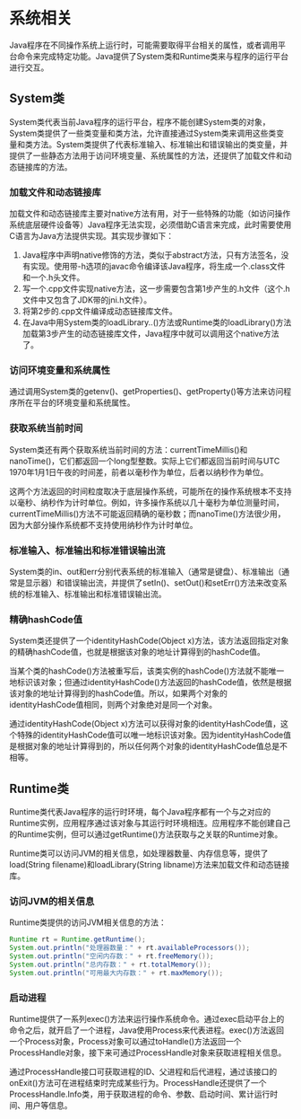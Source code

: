 # 系统相关
Java程序在不同操作系统上运行时，可能需要取得平台相关的属性，或者调用平台命令来完成特定功能。Java提供了System类和Runtime类来与程序的运行平台进行交互。

## System类
System类代表当前Java程序的运行平台，程序不能创建System类的对象，System类提供了一些类变量和类方法，允许直接通过System类来调用这些类变量和类方法。System类提供了代表标准输入、标准输出和错误输出的类变量，并提供了一些静态方法用于访问环境变量、系统属性的方法，还提供了加载文件和动态链接库的方法。

### 加载文件和动态链接库
加载文件和动态链接库主要对native方法有用，对于一些特殊的功能（如访问操作系统底层硬件设备等）Java程序无法实现，必须借助C语言来完成，此时需要使用C语言为Java方法提供实现。其实现步骤如下：
1. Java程序中声明native修饰的方法，类似于abstract方法，只有方法签名，没有实现。使用带-h选项的javac命令编译该Java程序，将生成一个.class文件和一个.h头文件。
2. 写一个.cpp文件实现native方法，这一步需要包含第1步产生的.h文件（这个.h文件中又包含了JDK带的jni.h文件）。
3. 将第2步的.cpp文件编译成动态链接库文件。
4. 在Java中用System类的loadLibrary..()方法或Runtime类的loadLibrary()方法加载第3步产生的动态链接库文件，Java程序中就可以调用这个native方法了。

### 访问环境变量和系统属性
通过调用System类的getenv()、getProperties()、getProperty()等方法来访问程序所在平台的环境变量和系统属性。

### 获取系统当前时间
System类还有两个获取系统当前时间的方法：currentTimeMillis()和nanoTime()，它们都返回一个long型整数。实际上它们都返回当前时间与UTC 1970年1月1日午夜的时间差，前者以毫秒作为单位，后者以纳秒作为单位。

这两个方法返回的时间粒度取决于底层操作系统，可能所在的操作系统根本不支持以毫秒、纳秒作为计时单位。例如，许多操作系统以几十毫秒为单位测量时间，currentTimeMillis()方法不可能返回精确的毫秒数；而nanoTime()方法很少用，因为大部分操作系统都不支持使用纳秒作为计时单位。

### 标准输入、标准输出和标准错误输出流
System类的in、out和err分别代表系统的标准输入（通常是键盘）、标准输出（通常是显示器）和错误输出流，并提供了setIn()、setOut()和setErr()方法来改变系统的标准输入、标准输出和标准错误输出流。

### 精确hashCode值
System类还提供了一个identityHashCode(Object x)方法，该方法返回指定对象的精确hashCode值，也就是根据该对象的地址计算得到的hashCode值。

当某个类的hashCode()方法被重写后，该类实例的hashCode()方法就不能唯一地标识该对象；但通过identityHashCode()方法返回的hashCode值，依然是根据该对象的地址计算得到的hashCode值。所以，如果两个对象的identityHashCode值相同，则两个对象绝对是同一个对象。

通过identityHashCode(Object x)方法可以获得对象的identityHashCode值，这个特殊的identityHashCode值可以唯一地标识该对象。因为identityHashCode值是根据对象的地址计算得到的，所以任何两个对象的identityHashCode值总是不相等。

## Runtime类
Runtime类代表Java程序的运行时环境，每个Java程序都有一个与之对应的Runtime实例，应用程序通过该对象与其运行时环境相连。应用程序不能创建自己的Runtime实例，但可以通过getRuntime()方法获取与之关联的Runtime对象。

Runtime类可以访问JVM的相关信息，如处理器数量、内存信息等，提供了load(String filename)和loadLibrary(String libname)方法来加载文件和动态链接库。

### 访问JVM的相关信息
Runtime类提供的访问JVM相关信息的方法：
```Java
Runtime rt = Runtime.getRuntime();
System.out.println("处理器数量：" + rt.availableProcessors());
System.out.println("空闲内存数：" + rt.freeMemory());
System.out.println("总内存数：" + rt.totalMemory());
System.out.println("可用最大内存数：" + rt.maxMemory());
```

### 启动进程
Runtime提供了一系列exec()方法来运行操作系统命令。通过exec启动平台上的命令之后，就开启了一个进程，Java使用Process来代表进程。exec()方法返回一个Process对象，Process对象可以通过toHandle()方法返回一个ProcessHandle对象，接下来可通过ProcessHandle对象来获取进程相关信息。

通过ProcessHandle接口可获取进程的ID、父进程和后代进程，通过该接口的onExit()方法可在进程结束时完成某些行为。ProcessHandle还提供了一个ProcessHandle.Info类，用于获取进程的命令、参数、启动时间、累计运行时间、用户等信息。